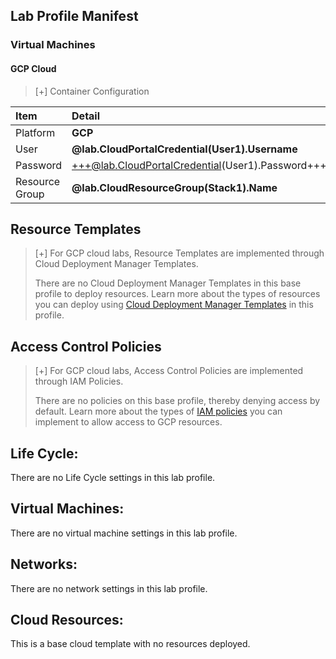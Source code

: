 ## Lab Profile Manifest

### Virtual Machines

#### GCP Cloud
>[+] Container Configuration
>
| Item | Detail |
|:---------|:---------|
| Platform | **GCP** |
| User | **@lab.CloudPortalCredential(User1).Username** |
| Password | +++@lab.CloudPortalCredential(User1).Password+++ |
| Resource Group | **@lab.CloudResourceGroup(Stack1).Name**|


## Resource Templates
>[+] For GCP cloud labs, Resource Templates are implemented through Cloud Deployment Manager Templates. 
>
>There are no Cloud Deployment Manager Templates in this base profile to deploy resources. Learn more about the types of resources you can deploy using [Cloud Deployment Manager Templates](https://cloud.google.com/deployment-manager/docs/configuration/templates/create-basic-template) in this profile. 



## Access Control Policies
>[+] For GCP cloud labs, Access Control Policies are implemented through IAM Policies. 
>
>There are no policies on this base profile, thereby denying access by default. Learn more about the types of [IAM policies](https://cloud.google.com/resource-manager/docs/access-control-org) you can implement to allow access to GCP resources. 


## Life Cycle:
There are no Life Cycle settings in this lab profile.

## Virtual Machines:
There are no virtual machine settings in this lab profile.

## Networks:
There are no network settings in this lab profile.

## Cloud Resources:
This is a base cloud template with no resources deployed.
